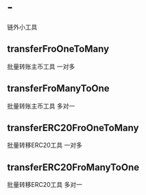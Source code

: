 <!--
 * @Author: Yulin
 * @Date: 2022-09-27 12:08:27
 * @FilePath: \tools\README.md
 * @Description: 
-->
# -
链外小工具

## transferFroOneToMany
批量转账主币工具 一对多

## transferFroManyToOne
批量转账主币工具 多对一

## transferERC20FroOneToMany
批量转移ERC20工具 一对多

## transferERC20FroManyToOne
批量转移ERC20工具 多对一